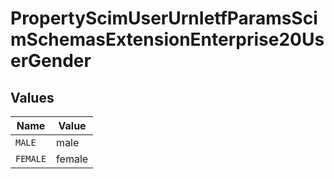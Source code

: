 # PropertyScimUserUrnIetfParamsScimSchemasExtensionEnterprise20UserGender


## Values

| Name     | Value    |
| -------- | -------- |
| `MALE`   | male     |
| `FEMALE` | female   |